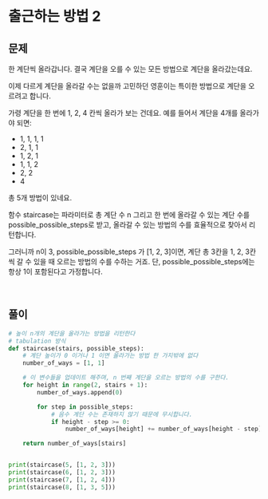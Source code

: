 # 출근하는 방법 2

## 문제

한 계단씩 올라갑니다. 결국 계단을 오를 수 있는 모든 방법으로 계단을 올라갔는데요.

이제 다르게 계단을 올라갈 수는 없을까 고민하던 영훈이는 특이한 방법으로 계단을 오르려고 합니다.

가령 계단을 한 번에 1, 2, 4 칸씩 올라가 보는 건데요. 예를 들어서 계단을 4개를 올라가야 되면:

- 1, 1, 1, 1
- 2, 1, 1
- 1, 2, 1
- 1, 1, 2
- 2, 2
- 4

총 5개 방법이 있네요.

함수 staircase는 파라미터로 총 계단 수 n 그리고 한 번에 올라갈 수 있는 계단 수를 possible_possible_steps로 받고, 올라갈 수 있는 방법의 수를 효율적으로 찾아서 리턴합니다.

그러니까 n이 3, possible_possible_steps 가 [1, 2, 3]이면, 계단 총 3칸을 1, 2, 3칸씩 갈 수 있을 때 오르는 방법의 수를 수하는 거죠. 단, possible_possible_steps에는 항상 1이 포함된다고 가정합니다.

<br>

## 풀이

```python
# 높이 n개의 계단을 올라가는 방법을 리턴한다
# tabulation 방식
def staircase(stairs, possible_steps):
    # 계단 높이가 0 이거나 1 이면 올라가는 방법 한 가지밖에 없다
    number_of_ways = [1, 1]

    # 이 변수들을 업데이트 해주며, n 번째 계단을 오르는 방법의 수를 구한다.
    for height in range(2, stairs + 1):
        number_of_ways.append(0)

        for step in possible_steps:
            # 음수 계단 수는 존재하지 않기 때문에 무시합니다.
            if height - step >= 0:
                number_of_ways[height] += number_of_ways[height - step]

    return number_of_ways[stairs]


print(staircase(5, [1, 2, 3]))
print(staircase(6, [1, 2, 3]))
print(staircase(7, [1, 2, 4]))
print(staircase(8, [1, 3, 5]))
```
